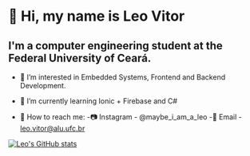 # 👋 Hi, my name is Leo Vitor

## I'm a computer engineering student at the Federal University of Ceará.
- 👀 I’m interested in Embedded Systems, Frontend and Backend Development.
- 🌱 I’m currently learning Ionic + Firebase and C#



- :mag_right: How to reach me:
  -:camera: Instagram - @maybe_i_am_a_leo
  -:email: Email - leo.vitor@alu.ufc.br


[![Leo's GitHub stats](https://github-readme-stats.vercel.app/api?username=leo-vitor&show_icons=true&theme=radical)](https://github.com/anuraghazra/github-readme-stats)

